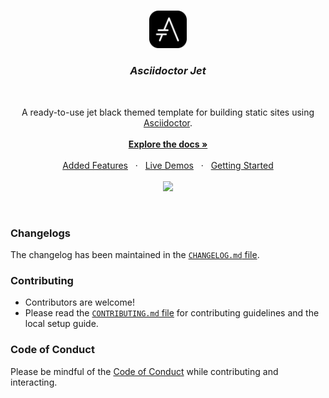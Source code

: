 <br />
<p align="center">
  <img src="./src/static/img/icon-512.png" width="12%" />
</p>

<h3 align="center"><i>Asciidoctor Jet</i></h3>
<br />

<p align="center">
  A ready-to-use jet black themed template for building static sites using <a href="https://asciidoctor.org">Asciidoctor</a>.
  <br />
  <br />
  <a href="https://harshkapadia2.github.io/asciidoctor-jet"><b>Explore the docs »</b></a>
  <br />
  <br />
  <a href="https://harshkapadia2.github.io/asciidoctor-jet/#_features">Added Features</a>
  &nbsp;&nbsp;·&nbsp;&nbsp;
  <a href="https://harshkapadia2.github.io/asciidoctor-jet/#_live_demos">Live Demos</a>
  &nbsp;&nbsp;·&nbsp;&nbsp;
  <a href="https://harshkapadia2.github.io/asciidoctor-jet/#_getting_started">Getting Started</a>
  <br />
  <br />
  <a href="https://github.com/HarshKapadia2/asciidoctor-jet/releases/latest"><img src="https://img.shields.io/github/v/release/HarshKapadia2/asciidoctor-jet?label=Asciidoctor%20Jet&color=blue" /></a>
</p>
<br />

### Changelogs

The changelog has been maintained in the [`CHANGELOG.md` file](CHANGELOG.md).

### Contributing

-   Contributors are welcome!
-   Please read the [`CONTRIBUTING.md` file](CONTRIBUTING.md) for contributing guidelines and the local setup guide.

### Code of Conduct

Please be mindful of the [Code of Conduct](CODE_OF_CONDUCT.md) while contributing and interacting.
